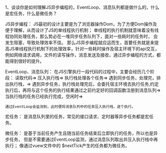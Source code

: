 1、谈谈你是如何理解JS异步编程的，EventLoop、消息队列都是做什么的，什么是宏任务，什么是微任务？

JS异步编程：
    JS最初的设计主要是为了浏览器操作Dom，为了方便Dom操作及便于理解，从而设计了JS的单线程执行机制； 单线程的执行机制就意味着没有线程协同处理任务，那么势必在一堆同步任务队列下，面对一些耗时的任务时， 会发生阻塞，导致处理效率不佳。
那么JS异步编程就应运而生，首要任务就是来提高JS单线程执行机制下的处理效率，针对一些耗时操作及宿主环境下的api交互， 例如网络请求调用，文件的读写操作，消息发送及接收，通过异步编程的方式，都能得到很好的提升。


EventLoop、消息队列：
    在JS引擎执行一段代码的过程中，主要会经历几个阶段：
    读取代码=>
    压入执行栈=>
    执行栈处理各个任务=>
    遇到同步任务，处理完，排出执行栈，=>
    遇到异步任务，执行栈处理完后，会委托宿主环境去执行任务,约定执行后，再将与这个任务的执行结果通过之前约定好的回调函数注册到消息队列=>
    当执行栈的任务已经执行完成，空闲时=>

    通过EventLoop会监测到，此时便将消息队列中的任务压入执行栈，逐个执行。

宏任务：
    是消息队列里的任务，常见的接口请求、定时器等异步任务都是宏任务。

微任务：
    是基于当前任务产生且随当前任务结束后立即执行的任务，所以也是异步任务， 但是不需要通过EventLoop监测，通过消息队列取出并压入执行栈中再执行； 像通过vuew文件中的 $nextTick产生的任务都为微任务。